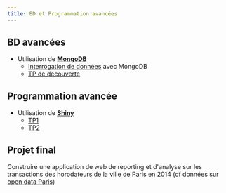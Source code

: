 ```yaml
---
title: BD et Programmation avancées
---
```


## BD avancées

- Utilisation de [**MongoDB**](https://www.mongodb.org/)
	- [Interrogation de données](interrogation-mongo.html) avec MongoDB
	- [TP de découverte](bd-prog-avancees-bd-tp1.html)

## Programmation avancée

- Utilisation de [**Shiny**](http://shiny.rstudio.com/)
	- [TP1](bd-prog-avancees-prog-tp1.html)
	- [TP2](bd-prog-avancees-prog-tp2.html)

## Projet final

Construire une application de web de reporting et d'analyse sur les transactions des horodateurs de la ville de Paris en 2014 (cf données sur [open data Paris](http://opendata.paris.fr/explore/))
